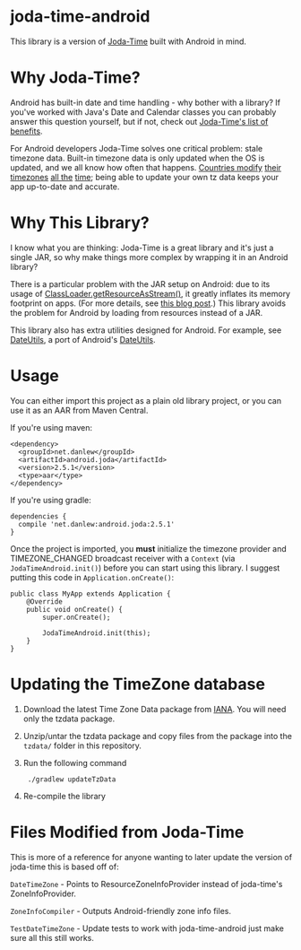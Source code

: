joda-time-android
=================

This library is a version of [Joda-Time](https://github.com/JodaOrg/joda-time) built with Android in mind.

Why Joda-Time?
==============

Android has built-in date and time handling - why bother with a library?  If you've worked with Java's Date and Calendar classes you can probably answer this question yourself, but if not, check out [Joda-Time's list of benefits](http://www.joda.org/joda-time/#Why_Joda-Time).

For Android developers Joda-Time solves one critical problem: stale timezone data.  Built-in timezone data is only updated when the OS is updated, and we all know how often that happens.  [Countries modify](http://www.bbc.co.uk/news/world-europe-15512177) [their timezones](http://www.heraldsun.com.au/news/breaking-news/samoa-to-move-the-international-dateline/story-e6frf7jx-1226051660380) [all the](http://www.indystar.com/apps/pbcs.dll/article?AID=/20070207/LOCAL190108/702070524/0/LOCAL) [time](http://uk.reuters.com/article/oilRpt/idUKBLA65048420070916); being able to update your own tz data keeps your app up-to-date and accurate.

Why This Library?
=================

I know what you are thinking: Joda-Time is a great library and it's just a single JAR, so why make things more complex by wrapping it in an Android library?

There is a particular problem with the JAR setup on Android: due to its usage of [ClassLoader.getResourceAsStream()](http://developer.android.com/reference/java/lang/ClassLoader.html#getResourceAsStream%28java.lang.String%29), it greatly inflates its memory footprint on apps.  (For more details, see [this blog post](http://blog.danlew.net/2013/08/20/joda_time_s_memory_issue_in_android/).)  This library avoids the problem for Android by loading from resources instead of a JAR.

This library also has extra utilities designed for Android.  For example, see [DateUtils](library/src/net/danlew/android/joda/DateUtils.java), a port of Android's [DateUtils](http://developer.android.com/reference/android/text/format/DateUtils.html).

Usage
=====

You can either import this project as a plain old library project, or you can use it as an AAR from Maven Central.

If you're using maven:

    <dependency>
      <groupId>net.danlew</groupId>
      <artifactId>android.joda</artifactId>
      <version>2.5.1</version>
      <type>aar</type>
    </dependency>

If you're using gradle:

    dependencies {
      compile 'net.danlew:android.joda:2.5.1'
    }

Once the project is imported, you **must** initialize the timezone provider and TIMEZONE_CHANGED broadcast receiver with a `Context` (via `JodaTimeAndroid.init()`) before you can start using this library.  I suggest putting this code in `Application.onCreate()`:

    public class MyApp extends Application {
        @Override
        public void onCreate() {
            super.onCreate();
          
            JodaTimeAndroid.init(this);
        }
    }

Updating the TimeZone database
==============================

1. Download the latest Time Zone Data package from [IANA](http://www.iana.org/time-zones).  You will need only the tzdata package.
2. Unzip/untar the tzdata package and copy files from the package into the `tzdata/` folder in this repository.
3. Run the following command

        ./gradlew updateTzData

4. Re-compile the library

Files Modified from Joda-Time
=============================

This is more of a reference for anyone wanting to later update the version of joda-time this is based off of:

`DateTimeZone` - Points to ResourceZoneInfoProvider instead of joda-time's ZoneInfoProvider.

`ZoneInfoCompiler` - Outputs Android-friendly zone info files.

`TestDateTimeZone` - Update tests to work with joda-time-android just make sure all this still works.